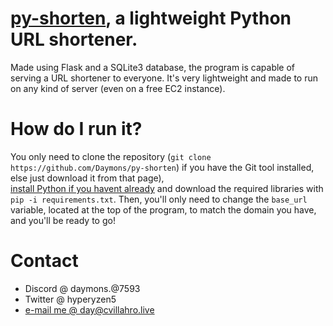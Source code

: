 # [py-shorten](https://short.cvillahro.live), a lightweight Python URL shortener. 
Made using Flask and a SQLite3 database, the program is capable of serving a URL shortener to everyone. It's very lightweight and made to run on any kind of server (even on a free EC2 instance).

# How do I run it?
You only need to clone the repository (``git clone https://github.com/Daymons/py-shorten``) if you have the Git tool installed, else just download it from that page),   
[install Python if you havent already](https://www.python.org/downloads/) and download the required libraries with ``pip -i requirements.txt``. Then, you'll only need to change the ``base_url`` variable, located at the top of the program, to match the domain you have, and you'll be ready to go!

# Contact
* Discord @ daymons.@7593   
* Twitter @ hyperyzen5   
* [e-mail me @ day@cvillahro.live](mailto:day@cvillahro.live)
